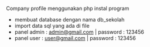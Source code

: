  Company profile menggunakan php
instal program
- membuat database dengan nama db_sekolah
- import data sql yang ada di file
- panel admin : admin@gmail.com | password : 123456
- panel user : user@gmail.com | password : 123456

